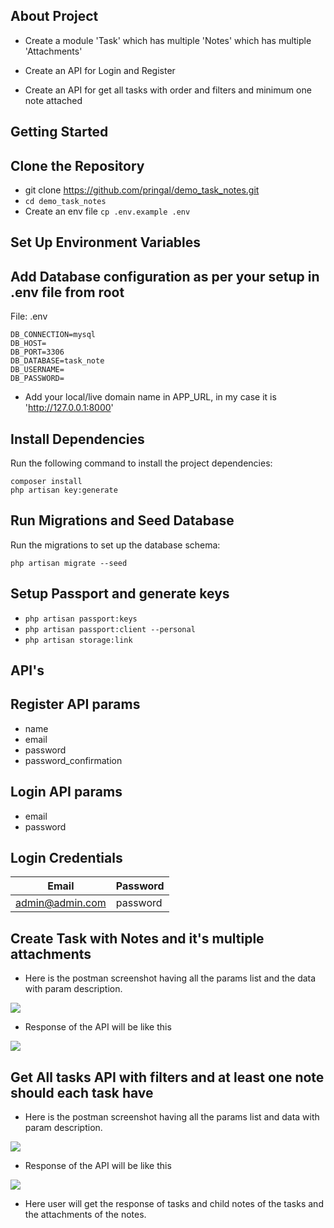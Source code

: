## About Project
- Create a module 'Task' which has multiple 'Notes' which has multiple 'Attachments'

- Create an API for Login and Register

- Create an API for get all tasks with order and filters and minimum one note attached

## Getting Started
## Clone the Repository
- git clone https://github.com/pringal/demo_task_notes.git
- ``cd demo_task_notes``
- Create an env file
``cp .env.example .env``
  
## Set Up Environment Variables
## Add Database configuration as per your setup in .env file from root
File: .env
```
DB_CONNECTION=mysql
DB_HOST=
DB_PORT=3306
DB_DATABASE=task_note
DB_USERNAME=
DB_PASSWORD=
```

- Add your local/live domain name in APP_URL, in my case it is 'http://127.0.0.1:8000'
## Install Dependencies
Run the following command to install the project dependencies:

```
composer install
php artisan key:generate
````

## Run Migrations and Seed Database
Run the migrations to set up the database schema:

``php artisan migrate --seed``

## Setup Passport and generate keys

- `php artisan passport:keys`
- `php artisan passport:client --personal`
- `php artisan storage:link`

## API's

## Register API params
- name
- email
- password
- password_confirmation

## Login API params
- email
- password


## Login Credentials
Email | Password| 
--- | --- | 
admin@admin.com | password 


## Create Task with Notes and it's multiple attachments
- Here is the postman screenshot having all the params list and the data with param description.

![](public/images/create-task-notes.png)

- Response of the API will be like this

![](public/images/create-task-notes-response.png)

## Get All tasks API with filters and at least one note should each task have

- Here is the postman screenshot having all the params list and data with param description.

![](public/images/get-tasks.png)

- Response of the API will be like this

![](public/images/get-tasks-response.png)

- Here user will get the response of tasks and child notes of the tasks and the attachments of the notes.
